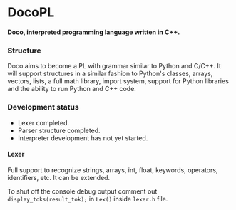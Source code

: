 # DocoPL
**Doco, interpreted programming language written in C++.**
### Structure
Doco aims to become a PL with grammar similar to Python and C/C++.
It will support structures in a similar fashion to Python's classes, arrays, vectors, lists, a full math library, import system, support for Python libraries and the ability to run Python and C++ code.
### Development status
* Lexer completed.
* Parser structure completed.
* Interpreter development has not yet started.

#### Lexer
Full support to recognize strings, arrays, int, float, keywords, operators, identifiers, etc.
It can be extended. 

To shut off the console debug output comment out `display_toks(result_tok);` in `Lex()` inside `lexer.h` file.

